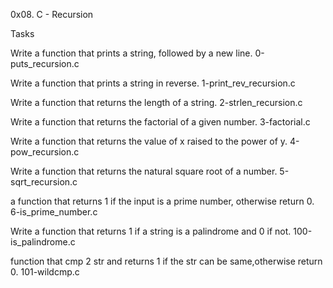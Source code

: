 0x08. C - Recursion

Tasks

Write a function that prints a string, followed by a new line.
0-puts_recursion.c

Write a function that prints a string in reverse.
1-print_rev_recursion.c

Write a function that returns the length of a string.
2-strlen_recursion.c

Write a function that returns the factorial of a given number.
3-factorial.c

Write a function that returns the value of x raised to the power of y.
4-pow_recursion.c

Write a function that returns the natural square root of a number.
5-sqrt_recursion.c

a function that returns 1 if the input is a prime number, otherwise return 0.
6-is_prime_number.c

Write a function that returns 1 if a string is a palindrome and 0 if not.
100-is_palindrome.c

function that cmp 2 str and returns 1 if the str can be same,otherwise return 0.
101-wildcmp.c
